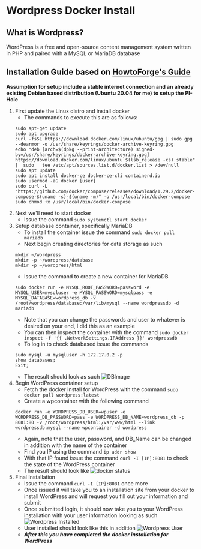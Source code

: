 # Wordpress Docker Install 
## What is Wordpress?
WordPress is a free and open-source content management system written in PHP and paired with a MySQL or MariaDB database
## Installation Guide based on [HowtoForge's Guide](https://www.howtoforge.com/tutorial/how-to-install-wordpress-with-docker-on-ubuntu/)
**Assumption for setup include a stable internet connection and an already existing Debian based distribution (Ubuntu 20.04 for me) to setup the PI-Hole**
1. First update the Linux distro and install docker 
    - The commands to execute this are as follows:
     ```
     sudo apt-get update
     sudo apt upgrade
     curl -fsSL https://download.docker.com/linux/ubuntu/gpg | sudo gpg --dearmor -o /usr/share/keyrings/docker-archive-keyring.gpg
    echo "deb [arch=$(dpkg --print-architecture) signed-by=/usr/share/keyrings/docker-archive-keyring.gpg] https://download.docker.com/linux/ubuntu $(lsb_release -cs) stable" |  sudo   tee /etc/apt/sources.list.d/docker.list > /dev/null
   sudo apt update
    sudo apt install docker-ce docker-ce-cli containerd.io
    sudo usermod -aG docker [user]
    sudo curl -L "https://github.com/docker/compose/releases/download/1.29.2/docker-compose-$(uname -s)-$(uname -m)" -o /usr/local/bin/docker-compose
    sudo chmod +x /usr/local/bin/docker-compose
   ```
2. Next we'll need to start docker 
    - Issue the command `sudo systemctl start docker`
3. Setup database container, specifically MariaDB
    - To install the container issue the command `sudo docker pull mariadb`
    - Next begin creating directories for data storage as such 
    ```
    mkdir ~/wordpress
    mkdir -p ~/wordpress/database
    mkdir -p ~/wordpress/html
    ```
    - Issue the command to create a new container for MariaDB 
    ```
    sudo docker run -e MYSQL_ROOT_PASSWORD=password -e MYSQL_USER=mysqluser -e MYSQL_PASSWORD=mysqlpass -e MYSQL_DATABASE=wordpress_db -v /root/wordpress/database:/var/lib/mysql --name wordpressdb -d mariadb
    ```
      - Note that you can change the passwords and user to whatever is desired on your end, I did this as an example 
   - You can then inspect the container with the command `sudo docker inspect -f '{{ .NetworkSettings.IPAddress }}' wordpressdb`
   - To log in to check databased issue the commands
   ```
   sudo mysql -u mysqluser -h 172.17.0.2 -p 
   show databases;
   Exit;
   ```
   - The result should look as such ![DBImage](https://github.com/RyanDerr/Wordpress-Docker/blob/main/Images/mysql.png)
4. Begin WordPress container setup 
    - Fetch the docker install for WordPress with the command `sudo docker pull wordpress:latest`
    - Create a wpcontainer with the following command 
    ```
    docker run -e WORDPRESS_DB_USER=wpuser -e WORDPRESS_DB_PASSWORD=pass -e WORDPRESS_DB_NAME=wordpress_db -p 8081:80 -v /root/wordpress/html:/var/www/html --link wordpressdb:mysql --name wpcontainer -d wordpress
    ```
   - Again, note that the user, password, and DB_Name can be changed in addition with the name of the container 
   - Find you IP using the command `ip addr show` 
   - With that IP found issue the command `curl -I [IP]:8081` to check the state of the WordPress container 
    - The result should look like ![docker status](https://github.com/RyanDerr/Wordpress-Docker/blob/main/Images/status.png) 
5. Final Installation 
    - Issue the command `curl -I [IP]:8081` once more
    - Once issued it will take you to an installation site from your docker to install WordPress and will request you fill out your information and submit 
    - Once submitted login, it should now take you to your WordPress installation with your user information looking as such ![Wordpress Installed](https://github.com/RyanDerr/Wordpress-Docker/blob/main/Images/final.png)
    - User installed should look like this in addition ![Wordpress User](https://github.com/RyanDerr/Wordpress-Docker/blob/main/Images/user.png)
    - ***After this you have completed the docker installation for WordPress***
